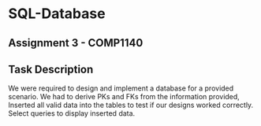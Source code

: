 # SQL-Database

## Assignment 3 - COMP1140

## Task Description
We were required to design and implement a database for a provided scenario. 
We had to derive PKs and FKs from the information provided,
Inserted all valid data into the tables to test if our designs worked correctly.
Select queries to display inserted data.


